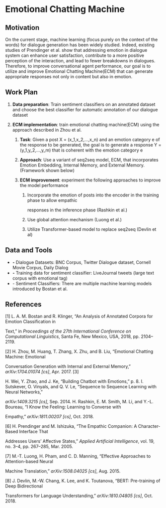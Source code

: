 # Emotional Chatting Machine

## **Motivation**

On the current stage, machine learning (focus purely on the context of the words) for dialogue generation has been widely studied. Indeed, existing studies of Prendinger et al. show that addressing emotion in dialogue system can enhance user satisfaction, contribute to a more positive perception of the interaction, and lead to fewer breakdowns in dialogues. Therefore, to improve conversational agent performance, our goal is to utilize and improve Emotional Chatting Machine(ECM) that can generate appropriate responses not only in content but also in emotion.

## **Work Plan**

1. **Data preparation**: Train sentiment classifiers on an annotated dataset and choose the best classifier for automatic annotation of our dialogue dataset 

2. **ECM implementation**: train emotional chatting machine(ECM) using the approach described in Zhou et al. 

   1. **Task**: Given a post X = (x_1,x_2,...,x_n) and an emotion category e of the response to be generated, the goal is to generate a response Y =(y_1,y_2,...,y_m) that is coherent with the emotion category e 

   2. **Approach**: Use a variant of seq2seq model, ECM, that incorporates Emotion Embedding, Internal Memory, and External Memory. (Framework shown below) 

   3. **ECM improvement**: experiment the following approaches to improve the model performance 

      1. Incorporate the emotion of posts into the encoder in the training phase to allow empathic 

         responses in the inference phase (Rashkin et al.) 

      2. Use global attention mechanism (Luong et al.) 

      3. Utilize Transformer-based model to replace seq2seq (Devlin et al) 

## **Data and Tools** 

- **-**  Dialogue Datasets: BNC Corpus, Twitter Dialogue dataset, Cornell Movie Corpus, Daily Dialog 
- **-**  Training data for sentiment classifier: LiveJournal tweets (large text corpus with emotional tag) 
- \-  Sentiment Classifiers: There are multiple machine learning models introduced by Bostan et al. 



## **References** 

[1] L. A. M. Bostan and R. Klinger, “An Analysis of Annotated Corpora for Emotion Classification in 

Text,” in *Proceedings of the 27th International Conference on Computational Linguistics*, Santa Fe, New Mexico, USA, 2018, pp. 2104–2119. 

[2] H. Zhou, M. Huang, T. Zhang, X. Zhu, and B. Liu, “Emotional Chatting Machine: Emotional 

Conversation Generation with Internal and External Memory,” *arXiv:1704.01074 [cs]*, Apr. 2017. [3] 

H. Wei, Y. Zhao, and J. Ke, “Building Chatbot with Emotions,” p. 8.
 I. Sutskever, O. Vinyals, and Q. V. Le, “Sequence to Sequence Learning with Neural Networks,” 

*arXiv:1409.3215 [cs]*, Sep. 2014.
 H. Rashkin, E. M. Smith, M. Li, and Y.-L. Boureau, “I Know the Feeling: Learning to Converse with 

Empathy,” *arXiv:1811.00207 [cs]*, Oct. 2018. 

[6] H. Prendinger and M. Ishizuka, “The Empathic Companion: A Character-Based Interface That 

Addresses Users’ Affective States,” *Applied Artificial Intelligence*, vol. 19, no. 3–4, pp. 267–285, Mar. 2005. 

[7] M.-T. Luong, H. Pham, and C. D. Manning, “Effective Approaches to Attention-based Neural 

Machine Translation,” *arXiv:1508.04025 [cs]*, Aug. 2015. 

[8] J. Devlin, M.-W. Chang, K. Lee, and K. Toutanova, “BERT: Pre-training of Deep Bidirectional 

Transformers for Language Understanding,” *arXiv:1810.04805 [cs]*, Oct. 2018. 